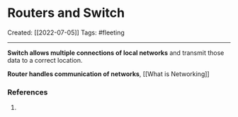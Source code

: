 

# Routers and Switch
Created:  [[2022-07-05]]
Tags: #fleeting 

---
**Switch allows multiple connections of local networks** and transmit those data to a correct location. 

**Router handles communication of networks**, [[What is Networking]]













### References
1. 